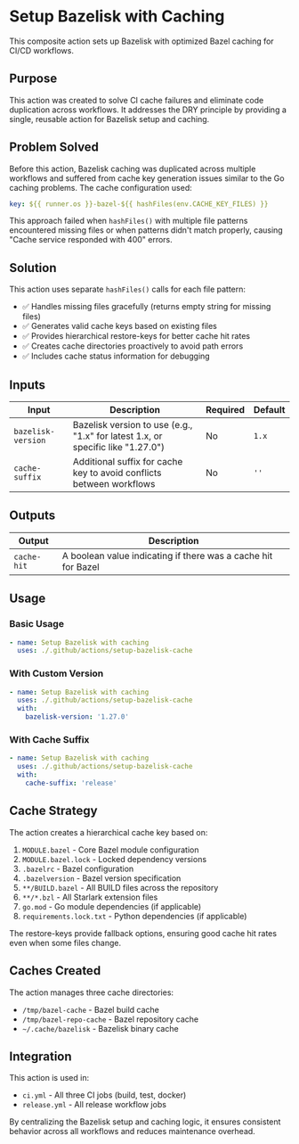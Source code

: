 # Setup Bazelisk with Caching

This composite action sets up Bazelisk with optimized Bazel caching for CI/CD workflows.

## Purpose

This action was created to solve CI cache failures and eliminate code duplication across workflows. It addresses the DRY principle by providing a single, reusable action for Bazelisk setup and caching.

## Problem Solved

Before this action, Bazelisk caching was duplicated across multiple workflows and suffered from cache key generation issues similar to the Go caching problems. The cache configuration used:

```yaml
key: ${{ runner.os }}-bazel-${{ hashFiles(env.CACHE_KEY_FILES) }}
```

This approach failed when `hashFiles()` with multiple file patterns encountered missing files or when patterns didn't match properly, causing "Cache service responded with 400" errors.

## Solution

This action uses separate `hashFiles()` calls for each file pattern:
- ✅ Handles missing files gracefully (returns empty string for missing files)
- ✅ Generates valid cache keys based on existing files
- ✅ Provides hierarchical restore-keys for better cache hit rates
- ✅ Creates cache directories proactively to avoid path errors
- ✅ Includes cache status information for debugging

## Inputs

| Input | Description | Required | Default |
|-------|-------------|----------|---------|
| `bazelisk-version` | Bazelisk version to use (e.g., "1.x" for latest 1.x, or specific like "1.27.0") | No | `1.x` |
| `cache-suffix` | Additional suffix for cache key to avoid conflicts between workflows | No | `''` |

## Outputs

| Output | Description |
|--------|-------------|
| `cache-hit` | A boolean value indicating if there was a cache hit for Bazel |

## Usage

### Basic Usage

```yaml
- name: Setup Bazelisk with caching
  uses: ./.github/actions/setup-bazelisk-cache
```

### With Custom Version

```yaml
- name: Setup Bazelisk with caching
  uses: ./.github/actions/setup-bazelisk-cache
  with:
    bazelisk-version: '1.27.0'
```

### With Cache Suffix

```yaml
- name: Setup Bazelisk with caching
  uses: ./.github/actions/setup-bazelisk-cache
  with:
    cache-suffix: 'release'
```

## Cache Strategy

The action creates a hierarchical cache key based on:
1. `MODULE.bazel` - Core Bazel module configuration
2. `MODULE.bazel.lock` - Locked dependency versions
3. `.bazelrc` - Bazel configuration
4. `.bazelversion` - Bazel version specification
5. `**/BUILD.bazel` - All BUILD files across the repository
6. `**/*.bzl` - All Starlark extension files
7. `go.mod` - Go module dependencies (if applicable)
8. `requirements.lock.txt` - Python dependencies (if applicable)

The restore-keys provide fallback options, ensuring good cache hit rates even when some files change.

## Caches Created

The action manages three cache directories:
- `/tmp/bazel-cache` - Bazel build cache
- `/tmp/bazel-repo-cache` - Bazel repository cache
- `~/.cache/bazelisk` - Bazelisk binary cache

## Integration

This action is used in:
- `ci.yml` - All three CI jobs (build, test, docker)
- `release.yml` - All release workflow jobs

By centralizing the Bazelisk setup and caching logic, it ensures consistent behavior across all workflows and reduces maintenance overhead.